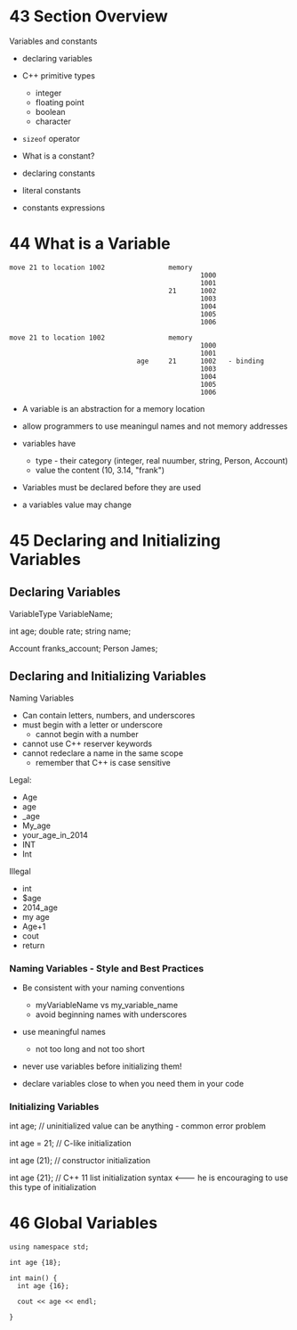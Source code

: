 # 43 Section Overview

Variables and constants

- declaring variables
- C++ primitive types
  - integer
  - floating point
  - boolean
  - character
- `sizeof` operator

- What is a constant?
- declaring constants
- literal constants
- constants expressions

# 44 What is a Variable

```
move 21 to location 1002                memory
                                                1000
                                                1001
                                        21      1002
                                                1003
                                                1004
                                                1005
                                                1006
```

```
move 21 to location 1002                memory
                                                1000
                                                1001
                                age     21      1002   - binding
                                                1003
                                                1004
                                                1005
                                                1006
```

- A variable is an abstraction for a memory location
- allow programmers to use meaningul names and not memory addresses
- variables have

  - type - their category (integer, real nuumber, string, Person, Account)
  - value the content (10, 3.14, "frank")

- Variables must be declared before they are used
- a variables value may change

# 45 Declaring and Initializing Variables

## Declaring Variables

VariableType VariableName;

int age;
double rate;
string name;

Account franks_account;
Person James;

## Declaring and Initializing Variables

Naming Variables

- Can contain letters, numbers, and underscores
- must begin with a letter or underscore
  - cannot begin with a number
- cannot use C++ reserver keywords
- cannot redeclare a name in the same scope
  - remember that C++ is case sensitive

Legal:

- Age
- age
- \_age
- My_age
- your_age_in_2014
- INT
- Int

Illegal

- int
- $age
- 2014_age
- my age
- Age+1
- cout
- return

### Naming Variables - Style and Best Practices

- Be consistent with your naming conventions

  - myVariableName vs my_variable_name
  - avoid beginning names with underscores

- use meaningful names

  - not too long and not too short

- never use variables before initializing them!

- declare variables close to when you need them in your code

### Initializing Variables

int age; // uninitialized value can be anything - common error problem

int age = 21; // C-like initialization

int age (21); // constructor initialization

int age {21}; // C++ 11 list initialization syntax <--- he is encouraging to use this type of initialization

# 46 Global Variables

```
using namespace std;

int age {18};

int main() {
  int age {16};

  cout << age << endl;

}

```
